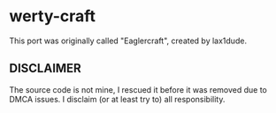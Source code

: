 # werty-craft
This port was originally called "Eaglercraft", created by lax1dude.
## DISCLAIMER
The source code is not mine, I rescued it before it was removed due to DMCA issues. I disclaim (or at least try to) all responsibility.
